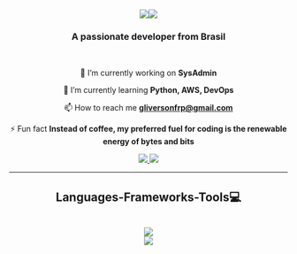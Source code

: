 <h1 align="center">
    <img src="[https://readme-typing-svg.herokuapp.com?font=Anonymous+Pro&pause=1000&color=2FA900&background=FF044A00&random=false&width=435&lines=Hi+There!%F0%9F%91%8B;I'm+Gliverson+Almeida!%F0%9F%90%AB)](https://git.io/typing-svg](https://git.io/typing-svg"><img src="https://readme-typing-svg.herokuapp.com?font=Anonymous+Pro&weight=500&size=35&duration=4000&pause=500&color=3CD700&background=FF044A00&center=true&random=false&width=500&height=70&lines=Hi+There!%F0%9F%91%8B;I'm+Gliverson+Almeida!%F0%9F%90%AB")/>
</h1>

<h3 align="center">A passionate developer from Brasil</h3>

<br/>

<div align="center">

🔭 I’m currently working on **SysAdmin**

🌱 I’m currently learning **Python, AWS, DevOps**

📫 How to reach me **gliversonfrp@gmail.com**

 ⚡ Fun fact **Instead of coffee, my preferred fuel for coding is the renewable energy of bytes and bits**

</div>

<div align="center"> 
  <a href="mailto:gliversonfrp@gmail.com">
    <img src="https://img.shields.io/badge/Gmail-333333?style=for-the-badge&logo=gmail&logoColor=red" />
  </a>
  <a href="https://linkedin.com/in/gliverson-almeida/" target="_blank">
    <img src="https://img.shields.io/badge/LinkedIn-0077B5?style=for-the-badge&logo=linkedin&logoColor=white" target="_blank" />
  </a>
</div>

  <hr/>

<h2 align="center">Languages-Frameworks-Tools💻</h2>
<br/>
<div align="center">
    <img src="https://skillicons.dev/icons?i=linux" />
<br/>
    <img src="https://skillicons.dev/icons?i=aws,docker,ansible,python,mysql,vscode,github,git,k8s,jenkins,flask" />
</div>

<br/>

